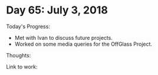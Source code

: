 # Day 65: July 3, 2018

Today's Progress: 
- Met with Ivan to discuss future projects.
- Worked on some media queries for the OffGlass Project.

Thoughts:

Link to work: 